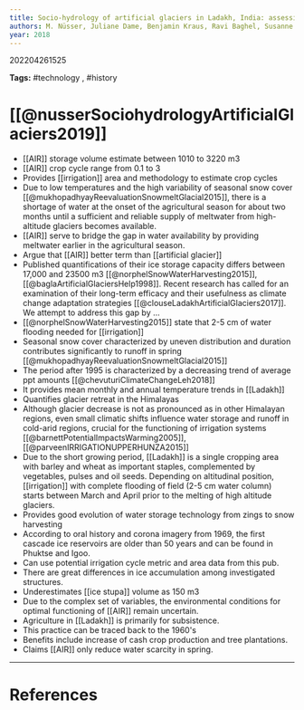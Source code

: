 ```yaml
---
title: Socio-hydrology of artificial glaciers in Ladakh, India: assessing adaptive strategies in a changing cryosphere
authors: M. Nüsser, Juliane Dame, Benjamin Kraus, Ravi Baghel, Susanne Schmidt
year: 2018
---
```


202204261525

**Tags:** #technology , #history

# [[@nusserSociohydrologyArtificialGlaciers2019]]

- [[AIR]] storage volume estimate between 1010 to 3220 m3
- [[AIR]] crop cycle range from 0.1 to 3
- Provides [[irrigation]] area and methodology to estimate crop cycles
- Due to low temperatures and the high variability of seasonal snow cover [[@mukhopadhyayReevaluationSnowmeltGlacial2015]], there is a shortage of water at the onset of the agricultural season for about two months until a sufficient and reliable supply of meltwater from high-altitude glaciers becomes available.
- [[AIR]] serve to bridge the gap in water availability by providing meltwater earlier in the agricultural season.
- Argue that [[AIR]] better term than [[artificial glacier]]
- Published quantifications of their ice storage capacity differs between 17,000 and 23500 m3 [[@norphelSnowWaterHarvesting2015]], [[@baglaArtificialGlaciersHelp1998]]. Recent research has called for an examination of their long-term efficacy and their usefulness as climate change adaptation strategies [[@clouseLadakhArtificialGlaciers2017]]. We attempt to address this gap by ...
- [[@norphelSnowWaterHarvesting2015]] state that 2-5 cm of water flooding needed for  [[irrigation]]
- Seasonal snow cover characterized by uneven distribution and duration contributes significantly to runoff in spring [[@mukhopadhyayReevaluationSnowmeltGlacial2015]] 
- The period after 1995 is characterized by a decreasing trend of average ppt amounts [[@chevuturiClimateChangeLeh2018]]
- It provides mean monthly and annual temperature trends in [[Ladakh]]
- Quantifies glacier retreat in the Himalayas
- Although glacier decrease is not as pronounced as in other Himalayan regions, even small climatic shifts influence water storage and runoff in cold-arid regions, crucial for the functioning of irrigation systems  [[@barnettPotentialImpactsWarming2005]], [[@parveenIRRIGATIONUPPERHUNZA2015]]
- Due to the short growing period, [[Ladakh]] is a single cropping area with barley and wheat as important staples, complemented by vegetables, pulses and oil seeds. Depending on altitudinal position, [[irrigation]] with complete flooding of field (2-5 cm water column) starts between March and April prior to the melting of high altitude glaciers.
- Provides good evolution of water storage technology from zings to snow harvesting
- According to oral history and corona imagery from 1969, the first cascade ice reservoirs are older than 50 years and can be found in Phuktse and Igoo.
- Can use potential irrigation cycle metric and area data from this pub.
- There are great differences in ice accumulation among investigated structures.
- Underestimates [[ice stupa]] volume as 150 m3
- Due to the complex set of variables, the environmental conditions for optimal functioning of [[AIR]] remain uncertain.
- Agriculture in [[Ladakh]] is primarily for subsistence.
- This practice can be traced back to the 1960's
- Benefits include increase of cash crop production and tree plantations.
- Claims [[AIR]] only reduce water scarcity in spring.



---
# References

